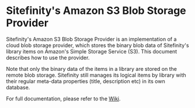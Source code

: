 Sitefinity's Amazon S3 Blob Storage Provider  
===================================================

Sitefinity's Amazon S3 Blob Storage Provider is an implementation of a cloud blob storage provider, which stores the binary blob data of Sitefinity's library items on Amazon's Simple Storage Service (S3). This document describes how to use the provider.

Note that only the binary data of the items in a library are stored on the remote blob storage. Sitefinity still manages its logical items by library with their regular meta-data properties (title, description etc) in its own database.

For full documentation, please refer to the [Wiki](https://github.com/Sitefinity/amazon-s3-provider/wiki). 
